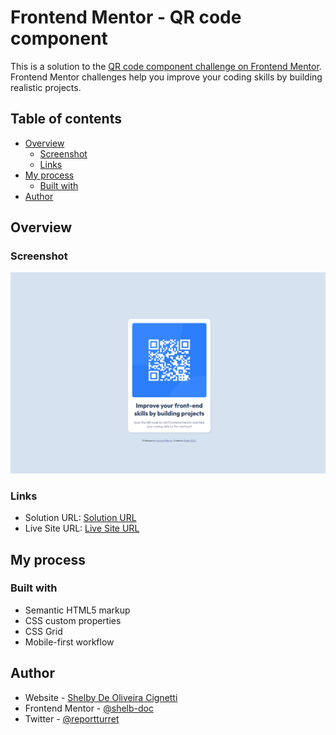 # Frontend Mentor - QR code component

This is a solution to the [QR code component challenge on Frontend Mentor](https://www.frontendmentor.io/challenges/qr-code-component-iux_sIO_H). Frontend Mentor challenges help you improve your coding skills by building realistic projects. 

## Table of contents

- [Overview](#overview)
  - [Screenshot](#screenshot)
  - [Links](#links)
- [My process](#my-process)
  - [Built with](#built-with)
- [Author](#author)

## Overview

### Screenshot

![](./screenshot/qr-code-component-ss.png)

### Links

- Solution URL: [Solution URL](https://www.frontendmentor.io/solutions/qr-code-card-B1mRBZzE5)
- Live Site URL: [Live Site URL](https://shelb-doc.github.io/Qr-Code-Card/)

## My process

### Built with

- Semantic HTML5 markup
- CSS custom properties
- CSS Grid
- Mobile-first workflow

## Author

- Website - [Shelby De Oliveira Cignetti](https://shelby-doc-portfolio.netlify.app)
- Frontend Mentor - [@shelb-doc](https://www.frontendmentor.io/profile/shelb-doc)
- Twitter - [@reportturret](https://www.twitter.com/reportturret)